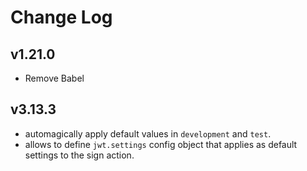 # Change Log

## v1.21.0

- Remove Babel

## v3.13.3

- automagically apply default values in `development` and `test`.
- allows to define `jwt.settings` config object that applies as default settings to the sign action.
